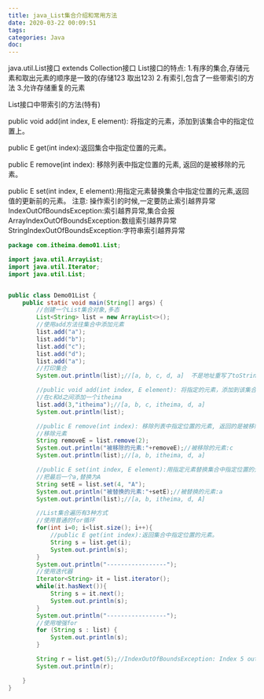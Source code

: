 ```yaml
---
title: java_List集合介绍和常用方法
date: 2020-03-22 00:09:51
tags:
categories: Java
doc:
---
```


java.util.List接口 extends Collection接口
List接口的特点:
1.有序的集合,存储元素和取出元素的顺序是一致的(存储123 取出123)
2.有索引,包含了一些带索引的方法
3.允许存储重复的元素

List接口中带索引的方法(特有)

public void add(int index, E element): 将指定的元素，添加到该集合中的指定位置上。

public E get(int index):返回集合中指定位置的元素。

public E remove(int index): 移除列表中指定位置的元素, 返回的是被移除的元素。

public E set(int index, E element):用指定元素替换集合中指定位置的元素,返回值的更新前的元素。
注意:
操作索引的时候,一定要防止索引越界异常
IndexOutOfBoundsException:索引越界异常,集合会报
ArrayIndexOutOfBoundsException:数组索引越界异常
StringIndexOutOfBoundsException:字符串索引越界异常

```java
package com.itheima.demo01.List;

import java.util.ArrayList;
import java.util.Iterator;
import java.util.List;


public class Demo01List {
    public static void main(String[] args) {
        //创建一个List集合对象,多态
        List<String> list = new ArrayList<>();
        //使用add方法往集合中添加元素
        list.add("a");
        list.add("b");
        list.add("c");
        list.add("d");
        list.add("a");
        //打印集合
        System.out.println(list);//[a, b, c, d, a]  不是地址重写了toString

        //public void add(int index, E element): 将指定的元素，添加到该集合中的指定位置上。
        //在c和d之间添加一个itheima
        list.add(3,"itheima");//[a, b, c, itheima, d, a]
        System.out.println(list);

        //public E remove(int index): 移除列表中指定位置的元素, 返回的是被移除的元素。
        //移除元素
        String removeE = list.remove(2);
        System.out.println("被移除的元素:"+removeE);//被移除的元素:c
        System.out.println(list);//[a, b, itheima, d, a]

        //public E set(int index, E element):用指定元素替换集合中指定位置的元素,返回值的更新前的元素。
        //把最后一个a,替换为A
        String setE = list.set(4, "A");
        System.out.println("被替换的元素:"+setE);//被替换的元素:a
        System.out.println(list);//[a, b, itheima, d, A]

        //List集合遍历有3种方式
        //使用普通的for循环
        for(int i=0; i<list.size(); i++){
            //public E get(int index):返回集合中指定位置的元素。
            String s = list.get(i);
            System.out.println(s);
        }
        System.out.println("-----------------");
        //使用迭代器
        Iterator<String> it = list.iterator();
        while(it.hasNext()){
            String s = it.next();
            System.out.println(s);
        }
        System.out.println("-----------------");
        //使用增强for
        for (String s : list) {
            System.out.println(s);
        }

        String r = list.get(5);//IndexOutOfBoundsException: Index 5 out-of-bounds for length 5
        System.out.println(r);

    }
}

```

